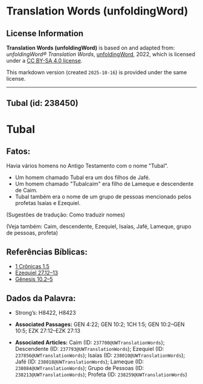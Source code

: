 # Translation Words (unfoldingWord)

## License Information

**Translation Words (unfoldingWord)** is based on and adapted from: _unfoldingWord® Translation Words_, [unfoldingWord](https://unfoldingword.org/utw), 2022, which is licensed under a [CC BY-SA 4.0 license](https://creativecommons.org/licenses/by-sa/4.0/legalcode.en).

This markdown version (created `2025-10-16`) is provided under the same license.



--------------------------------

## Tubal (id: 238450)

Tubal
=====

Fatos:
------

Havia vários homens no Antigo Testamento com o nome "Tubal".

* Um homem chamado Tubal era um dos filhos de Jafé.
* Um homem chamado "Tubalcaim" era filho de Lameque e descendente de Caim.
* Tubal também era o nome de um grupo de pessoas mencionado pelos profetas Isaías e Ezequiel.

(Sugestões de tradução: Como traduzir nomes)

(Veja também: Caim, descendente, Ezequiel, Isaías, Jafé, Lameque, grupo de pessoas, profeta)

Referências Bíblicas:
---------------------

* [1 Crônicas 1\.5](https://ref.ly/1Chr1:5)
* [Ezequiel 27\.12–13](https://ref.ly/Ezek27:12-Ezek27:13)
* [Gênesis 10\.2–5](https://ref.ly/Gen10:2-Gen10:5)

Dados da Palavra:
-----------------

* Strong’s: H8422, H8423

* **Associated Passages:** GEN 4:22; GEN 10:2; 1CH 1:5; GEN 10:2–GEN 10:5; EZK 27:12–EZK 27:13
* **Associated Articles:** Caim (ID: `237700@UWTranslationWords`); Descendente (ID: `237793@UWTranslationWords`); Ezequiel (ID: `237856@UWTranslationWords`); Isaías (ID: `238010@UWTranslationWords`); Jafé (ID: `238018@UWTranslationWords`); Lameque (ID: `238084@UWTranslationWords`); Grupo de Pessoas (ID: `238213@UWTranslationWords`); Profeta (ID: `238259@UWTranslationWords`)

